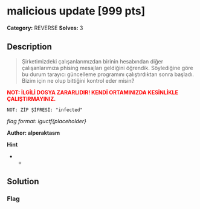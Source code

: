 # malicious update [999 pts]

**Category:** REVERSE
**Solves:** 3

## Description
>Şirketimizdeki çalışanlarımızdan birinin hesabından diğer çalışanlarımıza phising mesajları geldiğini öğrendik. Söylediğine göre bu durum tarayıcı güncelleme programını çalıştırdıktan sonra başladı. Bizim için ne olup bittiğini kontrol eder misin?

<font color="red"><b>NOT: İLGİLİ DOSYA ZARARLIDIR! KENDİ ORTAMINIZDA KESİNLİKLE ÇALIŞTIRMAYINIZ. </font></b>
	
	NOT: ZİP ŞİFRESİ: "infected"

*flag format: iguctf{placeholder}*

**Author: alperaktasm**

**Hint**
* -

## Solution

### Flag

